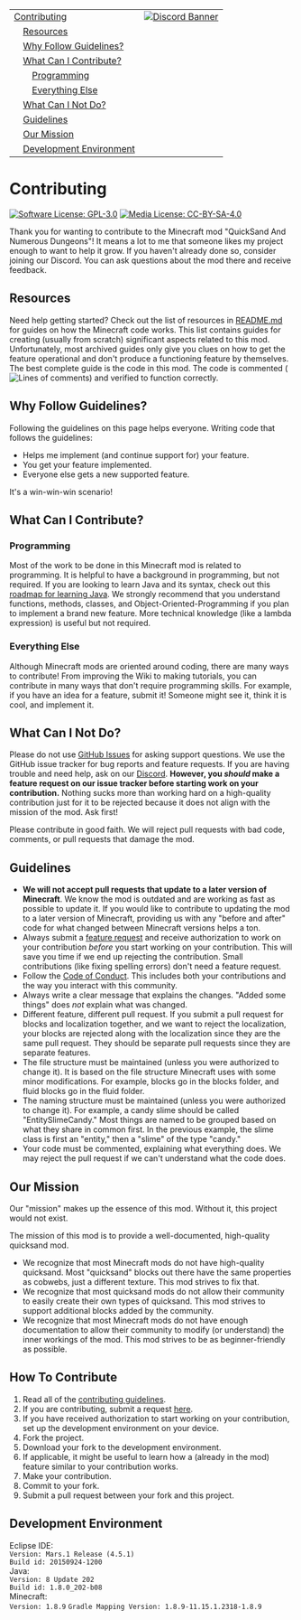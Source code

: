 <table>
  <tr>
    <td><a href="#contributing">Contributing</a></td>
    <td valign="top" rowspan="99"><a href="https://discord.gg/tpeBPy46hf"><img alt="Discord Banner" src="https://discord.com/api/guilds/796124137042608188/widget.png?style=banner4"></a></td>
  </tr>
  <tr>
    <td>&emsp;<a href="#resources">Resources</a></td>
  </tr>
  <tr>
    <td>&emsp;<a href="#why-follow-guidelines">Why Follow Guidelines?</a></td>
  </tr>
  <tr>
    <td>&emsp;<a href="#what-can-i-contribute">What Can I Contribute?</a></td>
  </tr>
  <tr>
    <td>&emsp;&emsp;<a href="#programming">Programming</a></td>
  </tr>
  <tr>
    <td>&emsp;&emsp;<a href="#everything-else">Everything Else</a></td>
  </tr>
  <tr>
    <td>&emsp;<a href="#what-can-i-not-do">What Can I Not Do?</a></td>
  </tr>
  <tr>
    <td>&emsp;<a href="#guidelines">Guidelines</a></td>
  </tr>
  <tr>
    <td>&emsp;<a href="#our-mission">Our Mission</a></td>
  </tr>
  <tr>
    <td>&emsp;<a href="#development-environment">Development Environment</a></td>
  </tr>
</table>

<h1>Contributing</h1>
<a href="https://github.com/SwingTheVine/QSAND-Minecraft/blob/1.8.9/docs/LICENSE.txt"><img alt="Software License: GPL-3.0" src="https://img.shields.io/badge/Software_License-GPL--3.0-brightgreen?style=flat"></a>
<a href="https://github.com/SwingTheVine/QSAND-Minecraft/blob/1.8.9/docs/LICENSE-MEDIA.txt"><img alt="Media License: CC-BY-SA-4.0" src="https://img.shields.io/badge/Media_License-CC--BY--SA--4.0-orange?style=flat"></a>
<p>
  Thank you for wanting to contribute to the Minecraft mod "QuickSand And Numerous Dungeons"! It means a lot to me that someone likes my project enough to want to help it grow. If you haven't already done so, consider joining our Discord. You can ask questions about the mod there and receive feedback.
</p>

<h2>Resources</h2>
<p>
  Need help getting started? Check out the list of resources in <a href="https://github.com/SwingTheVine/QSAND-Minecraft/blob/1.8.9/docs/README.md#resources" target="_blank">README.md</a> for guides on how the Minecraft code works. This list contains guides for creating (usually from scratch) significant aspects related to this mod. Unfortunately, most archived guides only give you clues on how to get the feature operational and don't produce a functioning feature by themselves. The best complete guide is the code in this mod. The code is commented (<img alt="Lines of comments" src="https://tokei.rs/b1/github/SwingTheVine/QSAND-Minecraft?category=comments">) and verified to function correctly.
</p>

<h2>Why Follow Guidelines?</h2>
<p>
  Following the guidelines on this page helps everyone. Writing code that follows the guidelines:
  <ul>
    <li>Helps me implement (and continue support for) your feature.</li>
    <li>You get your feature implemented.</li>
    <li>Everyone else gets a new supported feature.</li>
  </ul>
  It's a win-win-win scenario!
</p>

<h2>What Can I Contribute?</h2>
<h3>Programming</h3>
  <p>
    Most of the work to be done in this Minecraft mod is related to programming. It is helpful to have a background in programming, but not required. If you are looking to learn Java and its syntax, check out this <a href="https://roadmap.sh/java" target="_blank">roadmap for learning Java</a>. We strongly recommend that you understand functions, methods, classes, and Object-Oriented-Programming if you plan to implement a brand new feature. More technical knowledge (like a lambda expression) is useful but not required.
  </p>
<h3>Everything Else</h3>
  <p>
    Although Minecraft mods are oriented around coding, there are many ways to contribute! From improving the Wiki to making tutorials, you can contribute in many ways that don't require programming skills. For example, if you have an idea for a feature, submit it! Someone might see it, think it is cool, and implement it.
  </p>

<h2>What Can I Not Do?</h2>
<p>
  Please do not use <a href="https://github.com/SwingTheVine/QSAND-Minecraft/issues target="_blank"">GitHub Issues</a> for asking support questions. We use the GitHub issue tracker for bug reports and feature requests. If you are having trouble and need help, ask on our <a href="https://discord.gg/tpeBPy46hf" target="_blank">Discord</a>. <b>However, you <i>should</i> make a feature request on our issue tracker before starting work on your contribution.</b> Nothing sucks more than working hard on a high-quality contribution just for it to be rejected because it does not align with the mission of the mod. Ask first!
</p>
<p>
  Please contribute in good faith. We will reject pull requests with bad code, comments, or pull requests that damage the mod. 
</p>

<h2>Guidelines</h2>
<ul>
  <li><b>We will not accept pull requests that update to a later version of Minecraft</b>. We know the mod is outdated and are working as fast as possible to update it. If you would like to contribute to updating the mod to a later version of Minecraft, providing us with any "before and after" code for what changed between Minecraft versions helps a ton.</li>
  <li>Always submit a <a href="https://github.com/SwingTheVine/QSAND-Minecraft/issues/new/choose" target="_blank">feature request</a> and receive authorization to work on your contribution <i>before</i> you start working on your contribution. This will save you time if we end up rejecting the contribution. Small contributions (like fixing spelling errors) don't need a feature request.</li>
  <li>Follow the <a href="https://github.com/SwingTheVine/QSAND-Minecraft/blob/1.8.9/docs/CODE_OF_CONDUCT.md" target="_blank">Code of Conduct</a>. This includes both your contributions and the way you interact with this community.</li>
  <li>Always write a clear message that explains the changes. "Added some things" does <i>not</i> explain what was changed.</li>
  <li>Different feature, different pull request. If you submit a pull request for blocks and localization together, and we want to reject the localization, your blocks are rejected along with the localization since they are the same pull request. They should be separate pull requests since they are separate features.</li>
  <li>The file structure must be maintained (unless you were authorized to change it). It is based on the file structure Minecraft uses with some minor modifications. For example, blocks go in the blocks folder, and fluid blocks go in the fluid folder.</li>
  <li>The naming structure must be maintained (unless you were authorized to change it). For example, a candy slime should be called "EntitySlimeCandy." Most things are named to be grouped based on what they share in common first. In the previous example, the slime class is first an "entity," then a "slime" of the type "candy."</li>
  <li>Your code must be commented, explaining what everything does. We may reject the pull request if we can't understand what the code does.</li>
</ul>

<h2>Our Mission</h2>
<p>
  Our "mission" makes up the essence of this mod. Without it, this project would not exist. 
</p>
<p>
  The mission of this mod is to provide a well-documented, high-quality quicksand mod.
</p>
<p>
  <ul>
    <li>We recognize that most Minecraft mods do not have high-quality quicksand. Most "quicksand" blocks out there have the same properties as cobwebs, just a different texture. This mod strives to fix that.</li>
    <li>We recognize that most quicksand mods do not allow their community to easily create their own types of quicksand. This mod strives to support additional blocks added by the community.</li>
    <li>We recognize that most Minecraft mods do not have enough documentation to allow their community to modify (or understand) the inner workings of the mod. This mod strives to be as beginner-friendly as possible.</li>
  </ul>
</p>

<h2>How To Contribute</h2>
<p>
  <ol>
    <li>Read all of the <a href="https://github.com/SwingTheVine/QSAND-Minecraft/blob/1.8.9/docs/CONTRIBUTING.md" target="_blank">contributing guidelines</a>.</li>
    <li>If you are contributing, submit a request <a href="https://github.com/SwingTheVine/QSAND-Minecraft/issues/new/choose" target="_blank">here</a>.</li>
    <li>If you have received authorization to start working on your contribution, set up the development environment on your device.</li>
    <li>Fork the project.</li>
    <li>Download your fork to the development environment.</li>
    <li>If applicable, it might be useful to learn how a (already in the mod) feature similar to your contribution works.</li>
    <li>Make your contribution.</li>
    <li>Commit to your fork.</li>
    <li>Submit a pull request between your fork and this project.</li>
  </ol>
</p>

<h2>Development Environment</h2>
<p>
  Eclipse IDE: <br>
  <code>Version: Mars.1 Release (4.5.1)</code><br>
  <code>Build id: 20150924-1200</code><br>
  Java: <br>
  <code>Version: 8 Update 202</code><br>
  <code>Build id: 1.8.0_202-b08</code><br>
  Minecraft: <br>
  <code>Version: 1.8.9</code>
  <code>Gradle Mapping Version: 1.8.9-11.15.1.2318-1.8.9</code>
</p>
